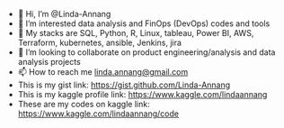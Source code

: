 - 👋 Hi, I’m @Linda-Annang
- 👀 I’m interested data analysis and FinOps (DevOps) codes and tools
- 🌱 My stacks are SQL, Python, R, Linux, tableau, Power BI, AWS, Terraform, kubernetes, ansible, Jenkins, jira
- 💞️ I’m looking to collaborate on product engineering/analysis and data analysis projects
- 📫 How to reach me linda.annang@gmail.com
- This is my gist link: https://gist.github.com/Linda-Annang
- This is my kaggle profile link: https://www.kaggle.com/lindaannang
- These are my codes on kaggle link: https://www.kaggle.com/lindaannang/code

<!---
Linda-Annang/Linda-Annang is a ✨ special ✨ repository because its `README.md` (this file) appears on your GitHub profile.
You can click the Preview link to take a look at your changes.
--->
